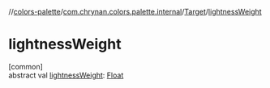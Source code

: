 //[colors-palette](../../../index.md)/[com.chrynan.colors.palette.internal](../index.md)/[Target](index.md)/[lightnessWeight](lightness-weight.md)

# lightnessWeight

[common]\
abstract val [lightnessWeight](lightness-weight.md): [Float](https://kotlinlang.org/api/latest/jvm/stdlib/kotlin/-float/index.html)
